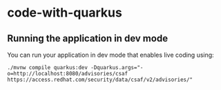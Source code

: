 # code-with-quarkus

## Running the application in dev mode

You can run your application in dev mode that enables live coding using:

```shell script
./mvnw compile quarkus:dev -Dquarkus.args="-o=http://localhost:8080/advisories/csaf https://access.redhat.com/security/data/csaf/v2/advisories/"
```
